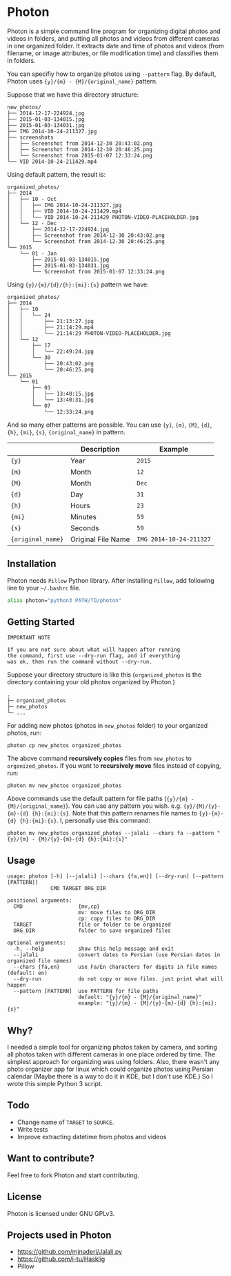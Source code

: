 Photon
======

Photon is a simple command line program for organizing digital photos and videos in folders, and putting all photos and videos from different cameras in one organized folder. It extracts date and time of photos and videos (from filename, or image attributes, or file modification time) and classifies them in folders.

You can specifiy how to organize photos using `--pattern` flag. By default, Photon uses `{y}/{m} - {M}/{original_name}` pattern.

Suppose that we have this directory structure:

    new_photos/
    ├── 2014-12-17-224924.jpg
    ├── 2015-01-03-134015.jpg
    ├── 2015-01-03-134031.jpg
    ├── IMG 2014-10-24-211327.jpg
    ├── screenshots
    │   ├── Screenshot from 2014-12-30 20:43:02.png
    │   ├── Screenshot from 2014-12-30 20:46:25.png
    │   └── Screenshot from 2015-01-07 12:33:24.png
    └── VID 2014-10-24-211429.mp4

Using default pattern, the result is:

    organized_photos/
    ├── 2014
    │   ├── 10 - Oct
    │   │   ├── IMG 2014-10-24-211327.jpg
    │   │   ├── VID 2014-10-24-211429.mp4
    │   │   └── VID 2014-10-24-211429 PHOTON-VIDEO-PLACEHOLDER.jpg
    │   └── 12 - Dec
    │       ├── 2014-12-17-224924.jpg
    │       ├── Screenshot from 2014-12-30 20:43:02.png
    │       └── Screenshot from 2014-12-30 20:46:25.png
    └── 2015
        └── 01 - Jan
            ├── 2015-01-03-134015.jpg
            ├── 2015-01-03-134031.jpg
            └── Screenshot from 2015-01-07 12:33:24.png

Using `{y}/{m}/{d}/{h}:{mi}:{s}` pattern we have:

    organized_photos/
    ├── 2014
    │   ├── 10
    │   │   └── 24
    │   │       ├── 21:13:27.jpg
    │   │       ├── 21:14:29.mp4
    │   │       └── 21:14:29 PHOTON-VIDEO-PLACEHOLDER.jpg
    │   └── 12
    │       ├── 17
    │       │   └── 22:49:24.jpg
    │       └── 30
    │           ├── 20:43:02.png
    │           └── 20:46:25.png
    └── 2015
        └── 01
            ├── 03
            │   ├── 13:40:15.jpg
            │   └── 13:40:31.jpg
            └── 07
                └── 12:33:24.png

And so many other patterns are possible. You can use `{y}`, `{m}`, `{M}`, `{d}`, `{h}`, `{mi}`, `{s}`, `{original_name}` in pattern.

|     | Description | Example |
| --- | ----------- | ------- |
| `{y}` | Year | `2015` |
| `{m}` | Month | `12` |
| `{M}` | Month | `Dec` |
| `{d}` | Day | `31` |
| `{h}` | Hours | `23` |
| `{mi}` | Minutes | `59` |
| `{s}` | Seconds | `59` |
| `{original_name}` | Original File Name | `IMG 2014-10-24-211327` |


Installation
------------

Photon needs `Pillow` Python library. After installing `Pillow`,
add following line to your `~/.bashrc` file.

```bash
alias photon="python3 PATH/TO/photon"
```


Getting Started
---------------

    IMPORTANT NOTE

    If you are not sure about what will happen after running
    the command, first use --dry-run flag, and if everything
    was ok, then run the command without --dry-run.

Suppose your directory structure is like this
(`organized_photos` is the directory containing your old photos organized by Photon.)

    .
    ├─ organized_photos
    ├─ new_photos
    └─ ...

For adding new photos (photos in `new_photos` folder) to your
organized photos, run:

    photon cp new_photos organized_photos

The above command **recursively copies** files from `new_photos` to `organized_photos`.
If you want to **recursively move** files instead of copying, run:

    photon mv new_photos organized_photos

Above commands use the default pattern for file paths (`{y}/{m} - {M}/{original_name}`).
You can use any pattern you wish. e.g. `{y}/{M}/{y}-{m}-{d} {h}:{mi}:{s}`. Note that this
pattern renames file names to `{y}-{m}-{d} {h}:{mi}:{s}`. I, personally use this command:

    photon mv new_photos organized_photos --jalali --chars fa --pattern "{y}/{m} - {M}/{y}-{m}-{d} {h}:{mi}:{s}"


Usage
-----

    usage: photon [-h] [--jalali] [--chars {fa,en}] [--dry-run] [--pattern [PATTERN]]
                  CMD TARGET ORG_DIR

    positional arguments:
      CMD                  {mv,cp}
                           mv: move files to ORG_DIR
                           cp: copy files to ORG_DIR
      TARGET               file or folder to be organized
      ORG_DIR              folder to save organized files

    optional arguments:
      -h, --help           show this help message and exit
      --jalali             convert dates to Persian (use Persian dates in organized file names)
      --chars {fa,en}      use Fa/En characters for digits in file names (default: en)
      --dry-run            do not copy or move files. just print what will happen
      --pattern [PATTERN]  use PATTERN for file paths
                           default: "{y}/{m} - {M}/{original_name}"
                           example: "{y}/{m} - {M}/{y}-{m}-{d} {h}:{mi}:{s}"

Why?
----

I needed a simple tool for organizing photos taken by camera,
and sorting all photos taken with different cameras in one place
ordered by time. The simplest approach for organizing was using
folders. Also, there wasn't any photo organizer app for linux which
could organize photos using Persian calendar (Maybe there is a way
to do it in KDE, but I don't use KDE.) So I wrote this simple
Python 3 script.

Todo
----

* Change name of `TARGET` to `SOURCE`.
* Write tests
* Improve extracting datetime from photos and videos


Want to contribute?
-------------------

Feel free to fork Photon and start contributing.


License
-------

Photon is licensed under GNU GPLv3.


Projects used in Photon
-----------------------

* https://github.com/mjnaderi/Jalali.py
* https://github.com/i-tu/Hasklig
* Pillow
